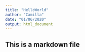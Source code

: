 ```yaml
---
title: "HelloWorld"
author: "Camilla"
date: "01/06/2020"
output: html_document
---
```


## This is a markdown file